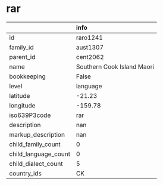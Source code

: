 # rar
|                      | info                       |
|:---------------------|:---------------------------|
| id                   | raro1241                   |
| family_id            | aust1307                   |
| parent_id            | cent2062                   |
| name                 | Southern Cook Island Maori |
| bookkeeping          | False                      |
| level                | language                   |
| latitude             | -21.23                     |
| longitude            | -159.78                    |
| iso639P3code         | rar                        |
| description          | nan                        |
| markup_description   | nan                        |
| child_family_count   | 0                          |
| child_language_count | 0                          |
| child_dialect_count  | 5                          |
| country_ids          | CK                         |